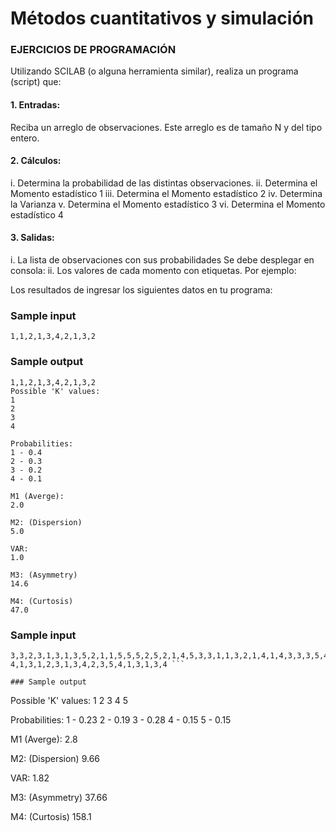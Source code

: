 # Métodos cuantitativos y simulación
### EJERCICIOS DE PROGRAMACIÓN
Utilizando SCILAB (o alguna herramienta similar), realiza un programa (script) que:

#### 1. Entradas:
Reciba un arreglo de observaciones. Este arreglo es de tamaño N y del tipo entero.


#### 2. Cálculos:
i. Determina la probabilidad de las distintas observaciones.
ii. Determina el Momento estadístico 1
iii. Determina el Momento estadístico 2
iv. Determina la Varianza
v. Determina el Momento estadístico 3
vi. Determina el Momento estadístico 4

#### 3. Salidas:
i. La lista de observaciones con sus probabilidades
Se debe desplegar en consola:
ii. Los valores de cada momento con etiquetas. Por ejemplo:

Los resultados de ingresar los siguientes datos en tu programa:

### Sample input

``` 1,1,2,1,3,4,2,1,3,2 ```

### Sample output

```
1,1,2,1,3,4,2,1,3,2
Possible 'K' values:
1
2
3
4

Probabilities:
1 - 0.4
2 - 0.3
3 - 0.2
4 - 0.1

M1 (Averge):
2.0

M2: (Dispersion)
5.0

VAR:
1.0

M3: (Asymmetry)
14.6

M4: (Curtosis)
47.0

```


### Sample input

``` 4,2,2,2,1,2,1,2,4,3,3,3,1,3,3,4,3,3,1,4,5,5,2,1,5,1,4,2,5,3,2,5,3,1,5,3,2,3,2,4,
3,3,2,3,1,3,1,3,5,2,1,1,5,5,5,2,5,2,1,4,5,3,3,1,1,3,2,1,4,1,4,3,3,3,5,4,1,5,4,1,2,2, 4,1,3,1,2,3,1,3,4,2,3,5,4,1,3,1,3,4 ```

### Sample output

```
Possible 'K' values:
1
2
3
4
5

Probabilities:
1 - 0.23
2 - 0.19
3 - 0.28
4 - 0.15
5 - 0.15

M1 (Averge):
2.8

M2: (Dispersion)
9.66

VAR:
1.82

M3: (Asymmetry)
37.66

M4: (Curtosis)
158.1

```
